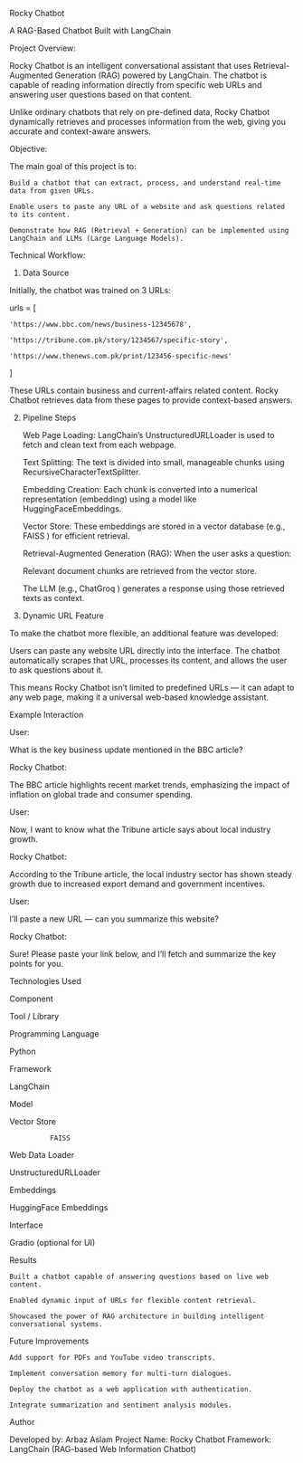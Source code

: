 Rocky Chatbot 

A RAG-Based Chatbot Built with LangChain 

 

Project Overview: 

Rocky Chatbot is an intelligent conversational assistant that uses Retrieval-Augmented Generation (RAG) powered by LangChain. 
The chatbot is capable of reading information directly from specific web URLs and answering user questions based on that content. 

Unlike ordinary chatbots that rely on pre-defined data, Rocky Chatbot dynamically retrieves and processes information from the web, giving you accurate and context-aware answers. 

 

Objective: 

The main goal of this project is to: 

    Build a chatbot that can extract, process, and understand real-time data from given URLs. 

    Enable users to paste any URL of a website and ask questions related to its content. 

    Demonstrate how RAG (Retrieval + Generation) can be implemented using LangChain and LLMs (Large Language Models). 

Technical Workflow: 

1. Data Source 

Initially, the chatbot was trained on 3 URLs: 

urls = [ 

    'https://www.bbc.com/news/business-12345678', 

    'https://tribune.com.pk/story/1234567/specific-story', 

    'https://www.thenews.com.pk/print/123456-specific-news' 

] 

These URLs contain business and current-affairs related content. 
Rocky Chatbot retrieves data from these pages to provide context-based answers. 

 

2. Pipeline Steps 

    Web Page Loading: 
    LangChain’s UnstructuredURLLoader is used to fetch and clean text from each webpage. 

    Text Splitting: 
    The text is divided into small, manageable chunks using RecursiveCharacterTextSplitter. 

    Embedding Creation: 
    Each chunk is converted into a numerical representation (embedding) using a model like HuggingFaceEmbeddings. 

    Vector Store: 
    These embeddings are stored in a vector database (e.g., FAISS ) for efficient retrieval. 

    Retrieval-Augmented Generation (RAG): 
    When the user asks a question: 

    Relevant document chunks are retrieved from the vector store. 

    The LLM (e.g., ChatGroq ) generates a response using those retrieved texts as context. 

 

3. Dynamic URL Feature 

To make the chatbot more flexible, an additional feature was developed: 

Users can paste any website URL directly into the interface. 
The chatbot automatically scrapes that URL, processes its content, and allows the user to ask questions about it. 

This means Rocky Chatbot isn’t limited to predefined URLs — it can adapt to any web page, making it a universal web-based knowledge assistant. 

Example Interaction 

User: 

What is the key business update mentioned in the BBC article? 

Rocky Chatbot: 

The BBC article highlights recent market trends, emphasizing the impact of inflation on global trade and consumer spending. 

User: 

Now, I want to know what the Tribune article says about local industry growth. 

Rocky Chatbot: 

According to the Tribune article, the local industry sector has shown steady growth due to increased export demand and government incentives. 

User: 

I’ll paste a new URL — can you summarize this website? 

Rocky Chatbot: 

Sure! Please paste your link below, and I’ll fetch and summarize the key points for you. 

 

Technologies Used 

 

Component 
	

Tool / Library 

Programming Language 
	

Python 

Framework 
	

LangChain 

Model 
	

 

Vector Store 
	

              FAISS  

Web Data Loader 
	

UnstructuredURLLoader 

Embeddings 
	

HuggingFace Embeddings 

Interface 
	

Gradio (optional for UI) 

 

Results 

    Built a chatbot capable of answering questions based on live web content. 

    Enabled dynamic input of URLs for flexible content retrieval. 

    Showcased the power of RAG architecture in building intelligent conversational systems. 

 

Future Improvements 

    Add support for PDFs and YouTube video transcripts. 

    Implement conversation memory for multi-turn dialogues. 

    Deploy the chatbot as a web application with authentication. 

    Integrate summarization and sentiment analysis modules. 

 

Author 

Developed by: Arbaz Aslam 
Project Name: Rocky Chatbot 
Framework: LangChain (RAG-based Web Information Chatbot) 
